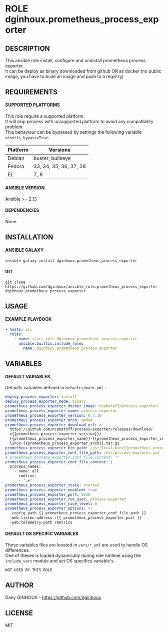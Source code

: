 # ROLE dginhoux.prometheus_process_exporter



## DESCRIPTION

This ansible role install, configure and uninstall prometheus process exporter.<br />
It can be deploy as binary downloaded from github OR as docker (no public image, you have to build an image and push to a registry)



## REQUIREMENTS

#### SUPPORTED PLATFORMS

This role require a supported platform.<br />
It will skip process with unsupported platform to avoid any compatibility problem.<br />
This behaviour can be bypassed by settings the following variable `asserts_bypass=True`.

| Platform | Versions |
|----------|----------|
| Debian | buster, bullseye |
| Fedora | 33, 34, 35, 36, 37, 38 |
| EL | 7, 8 |

#### ANSIBLE VERSION

Ansible >= 2.13

#### DEPENDENCIES

None.



## INSTALLATION

#### ANSIBLE GALAXY

```shell
ansible-galaxy install dginhoux.prometheus_process_exporter
```
#### GIT

```shell
git clone https://github.com/dginhoux/ansible_role.prometheus_process_exporter dginhoux.prometheus_process_exporter
```


## USAGE

#### EXAMPLE PLAYBOOK

```yaml
- hosts: all
  roles:
    - name: start role dginhoux.prometheus_process_exporter
      ansible.builtin.include_role:
        name: dginhoux.prometheus_process_exporter
```


## VARIABLES

#### DEFAULT VARIABLES

Defaults variables defined in `defaults/main.yml` : 

```yaml
deploy_process_exporter: install
deploy_process_exporter_mode: binary
prometheus_process_exporter_docker_image: ncabatoff/process-exporter
prometheus_process_exporter_name: process-exporter
prometheus_process_exporter_version: 0.7.10
prometheus_process_exporter_arch: amd64
prometheus_process_exporter_download_url: >-
  https://github.com/ncabatoff/process-exporter/releases/download/
  v{{prometheus_process_exporter_version}}/
  {{prometheus_process_exporter_name}}-{{prometheus_process_exporter_version}}.
  linux-{{prometheus_process_exporter_arch}}.tar.gz
prometheus_process_exporter_bin_path: /usr/local/bin/{{prometheus_process_exporter_name}}
prometheus_process_exporter_conf_file_path: /etc/process-explorer.yml
# prometheus_process_exporter_conf_file_content: ""
prometheus_process_exporter_conf_file_content: |
  process_names:
    - name: all
      cmdline: 
      - '.+'
prometheus_process_exporter_state: started
prometheus_process_exporter_enabled: true
prometheus_process_exporter_port: 9256
prometheus_process_exporter_run_user: process-exporter
prometheus_process_exporter_nice_level: 0
prometheus_process_exporter_options: >-
  -config.path {{ prometheus_process_exporter_conf_file_path }}
  -web.listen-address :{{ prometheus_process_exporter_port }}
  -web.telemetry-path /metrics
```

#### DEFAULT OS SPECIFIC VARIABLES

Those variables files are located in `vars/*.yml` are used to handle OS differences.<br />
One of theses is loaded dynamically during role runtime using the `include_vars` module and set OS specifics variable's.

`NOT USED BY THIS ROLE`



## AUTHOR

Dany GINHOUX - https://github.com/dginhoux



## LICENSE

MIT
